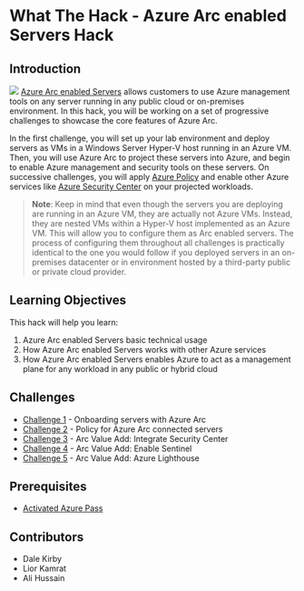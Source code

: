 # What The Hack - Azure Arc enabled Servers Hack

## Introduction

 ![](./img/image1.png)
 [Azure Arc enabled Servers](https://docs.microsoft.com/en-us/azure/azure-arc/servers/overview) allows customers to use Azure management tools on any server running in any public cloud or on-premises environment. In this hack, you will be working on a set of progressive challenges to showcase the core features of Azure Arc. 
 
 In the first challenge, you will set up your lab environment and deploy servers as VMs in a Windows Server Hyper-V host running in an Azure VM. Then, you will use Azure Arc to project these servers into Azure, and begin to enable Azure management and security tools on these servers. On successive challenges, you will apply [Azure Policy](https://docs.microsoft.com/en-us/azure/governance/policy/overview) and enable other Azure services like [Azure Security Center](https://docs.microsoft.com/en-us/azure/security-center/) on your projected workloads.

   >**Note**: Keep in mind that even though the servers you are deploying are running in an Azure VM, they are actually not Azure VMs. Instead, they are nested VMs within a Hyper-V host implemented as an Azure VM. This will allow you to configure them as Arc enabled servers. The process of configuring them throughout all challenges is practically identical to the one you would follow if you deployed servers in an on-premises datacenter or in environment hosted by a third-party public or private cloud provider. 

## Learning Objectives

This hack will help you learn:

1. Azure Arc enabled Servers basic technical usage
2. How Azure Arc enabled Servers works with other Azure services
3. How Azure Arc enabled Servers enables Azure to act as a management plane for any workload in any public or hybrid cloud

## Challenges
 - [Challenge 1](challenge01.md) - Onboarding servers with Azure Arc
 - [Challenge 2](challenge02.md) - Policy for Azure Arc connected servers
 - [Challenge 3](challenge03.md) - Arc Value Add: Integrate Security Center
 - [Challenge 4](challenge04.md) - Arc Value Add: Enable Sentinel
 - [Challenge 5](challenge05.md) - Arc Value Add: Azure Lighthouse 
 

## Prerequisites
- [Activated Azure Pass](https://www.microsoftazurepass.com/Home/HowTo)


## Contributors
- Dale Kirby
- Lior Kamrat
- Ali Hussain
